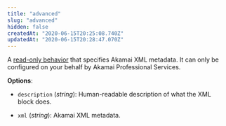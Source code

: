 ```yaml
---
title: "advanced"
slug: "advanced"
hidden: false
createdAt: "2020-06-15T20:25:08.740Z"
updatedAt: "2020-06-15T20:28:47.070Z"
---
```

A [read-only behavior](#ro) that specifies Akamai XML metadata. It can only be configured on your behalf by Akamai Professional Services.

__Options__:

<div class="option" markdown="1" id="advanced.description" >

- `description` (_string_): Human-readable description of what the XML block does.

</div>

<div class="option" markdown="1" id="advanced.xml" >

- `xml` (_string_): Akamai XML metadata.

</div>
